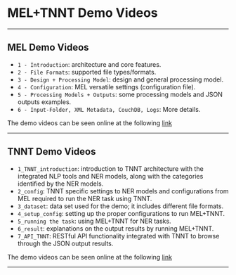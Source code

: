 # MEL+TNNT Demo Videos

---
## MEL Demo Videos

- `1 - Introduction`: architecture and core features.  
- `2 - File Formats`: supported file types/formats.  
- `3 - Design + Processing Model`: design and general processing model.  
- `4 - Configuration`: MEL versatile settings (configuration file).  
- `5 - Processing Models + Outputs`: some processing models and JSON outputs examples.  
- `6 - Input-Folder, XML Metadata, CouchDB, Logs`: More details.  

The demo videos can be seen online at the following [link](https://anu365-my.sharepoint.com/:f:/g/personal/u1085404_anu_edu_au/Epa1iAsBKodMplX8uozAf_EBBuLyDuE4DSU06fYGRlpyrQ)

---
## TNNT Demo Videos

- `1_TNNT_introduction`: introduction to TNNT architecture with the integrated NLP tools and NER models, along with the categories identified by the NER models.  
- `2_config`: TNNT specific settings to NER models and configurations from MEL required to run the NER task using TNNT.  
- `3_dataset`: data set used for the demo; it includes different file formats.  
- `4_setup_config`: setting up the proper configurations to run MEL+TNNT.  
- `5_running the task`: using MEL+TNNT for NER tasks.  
- `6_result`: explanations on the output results by running MEL+TNNT.  
- `7_API_TNNT`: RESTful API functionality integrated with TNNT to browse through the JSON output results.

The demo videos can be seen online at the following [link](https://anu365-my.sharepoint.com/:f:/g/personal/u7064900_anu_edu_au/EvSqVa_6ma9Dp7JZ7m5Qgt4BKIxXwAVEFZMu3w0E70vuVQ)

---
